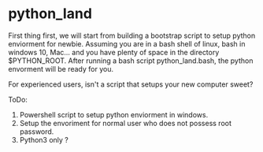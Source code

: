 # python_land

First thing first, we will start from building a bootstrap script to setup python enviorment for newbie.  Assuming you are in a bash shell of linux, bash in windows 10, Mac... and you have plenty of space in the directory $PYTHON_ROOT. After running a bash script python_land.bash, the python envorment will be ready for you. 

For experienced users, isn't a script that setups your new computer sweet?

ToDo: 

1. Powershell script to setup python enviorment in windows.
2. Setup the envoriment for normal user who does not possess root password.
3. Python3 only ? 
